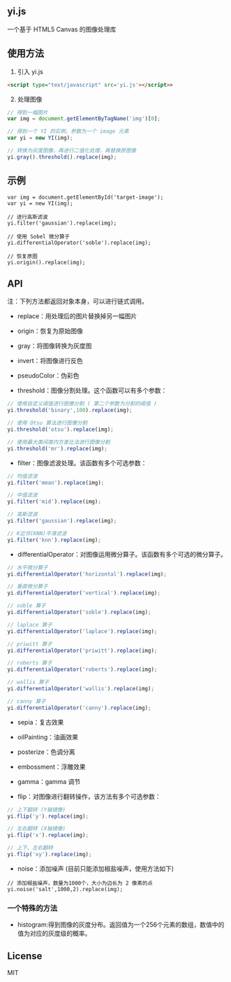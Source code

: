 ## yi.js

一个基于 HTML5 Canvas 的图像处理库

## 使用方法

1. 引入 yi.js

```html
<script type="text/javascript" src='yi.js'></script>>
```

2. 处理图像 

```javascript
// 得到一幅图片
var img = document.getElementByTagName('img')[0];

// 得到一个 YI 的实例，参数为一个 image 元素
var yi = new YI(img);

// 转换为灰度图像，再进行二值化处理，再替换原图像
yi.gray().threshold().replace(img);
```

## 示例

```
var img = document.getElementById('target-image');
var yi = new YI(img);

// 进行高斯滤波
yi.filter('gaussian').replace(img);

// 使用 Sobel 微分算子
yi.differentialOperator('soble').replace(img);

// 恢复原图
yi.origin().replace(img);
```

## API

注：下列方法都返回对象本身，可以进行链式调用。

+ replace：用处理后的图片替换掉另一幅图片

+ origin：恢复为原始图像

+ gray：将图像转换为灰度图

+ invert：将图像进行反色

+ pseudoColor：伪彩色

+ threshold：图像分割处理。这个函数可以有多个参数：
  
```javascript
// 使用自定义阈值进行图像分割 ( 第二个参数为分割的阈值 )
yi.threshold('binary',100).replace(img);

// 使用 Otsu 算法进行图像分割
yi.threshold('otsu').replace(img);

// 使用最大类间类内方差比法进行图像分割
yi.threshold('mr').replace(img);
```

+ filter：图像滤波处理。该函数有多个可选参数：

```javascript
// 均值滤波
yi.filter('mean').replace(img);

// 中值滤波
yi.filter('mid').replace(img);

// 高斯滤波
yi.filter('gaussian').replace(img);

// K近邻(KNN)平滑滤波
yi.filter('knn').replace(img);
```

+ differentialOperator：对图像运用微分算子。该函数有多个可选的微分算子。

```javascript
// 水平微分算子
yi.differentialOperator('horizontal').replace(img);

// 垂直微分算子
yi.differentialOperator('vertical').replace(img);

// soble 算子
yi.differentialOperator('soble').replace(img);

// laplace 算子
yi.differentialOperator('laplace').replace(img);

// priwitt 算子
yi.differentialOperator('priwitt').replace(img);

// roberts 算子
yi.differentialOperator('roberts').replace(img);

// wallis 算子
yi.differentialOperator('wallis').replace(img);

// canny 算子
yi.differentialOperator('canny').replace(img);
```

+ sepia：复古效果

+ oilPainting：油画效果

+ posterize：色调分离

+ embossment：浮雕效果

+ gamma：gamma 调节

+ flip：对图像进行翻转操作，该方法有多个可选参数：

```javascript
// 上下翻转 (Y轴镜像)
yi.flip('y').replace(img);

// 左右翻转 (X轴镜像)
yi.flip('x').replace(img);

// 上下、左右翻转
yi.flip('xy').replace(img);
```
+ noise：添加噪声 (目前只能添加椒盐噪声，使用方法如下)

```javascripe
// 添加椒盐噪声，数量为1000个，大小为边长为 2 像素的点
yi.noise('salt',1000,2).replace(img);
```

### 一个特殊的方法

+ histogram:得到图像的灰度分布。返回值为一个256个元素的数组，数值中的值为对应的灰度级的概率。


## License

MIT